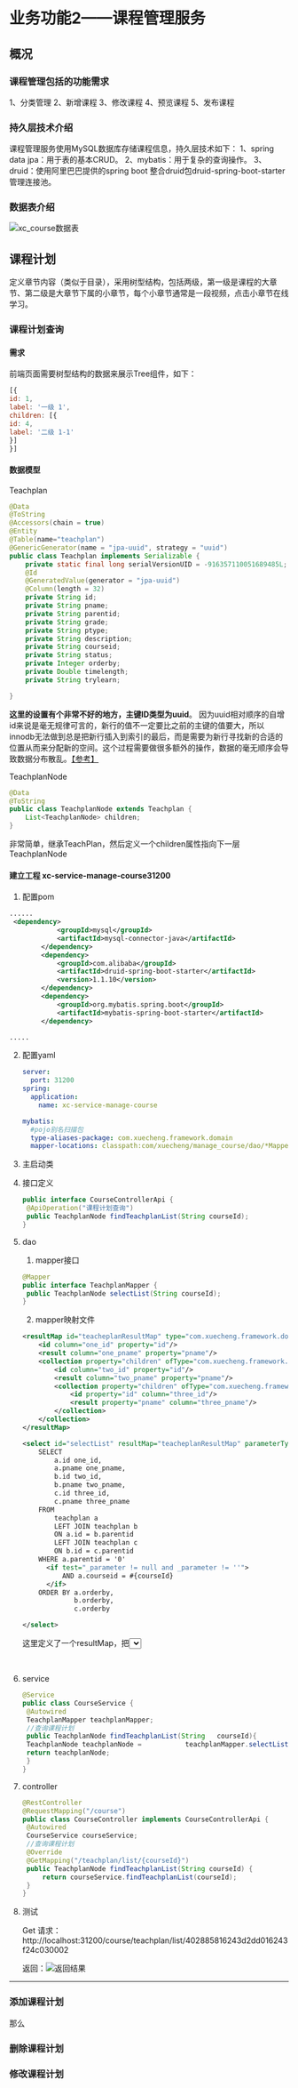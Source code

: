 # 业务功能2——课程管理服务

## 概况

### 课程管理包括的功能需求

1、分类管理
2、新增课程
3、修改课程
4、预览课程
5、发布课程



### 持久层技术介绍

课程管理服务使用MySQL数据库存储课程信息，持久层技术如下：
1、spring data jpa：用于表的基本CRUD。
2、mybatis：用于复杂的查询操作。
3、druid：使用阿里巴巴提供的spring boot 整合druid包druid-spring-boot-starter管理连接池。



### 数据表介绍

![xc_course数据表](D:\xuecheng-edu\xcEduService\assets\img\course\xc_course模型.png)



## 课程计划

定义章节内容（类似于目录），采用树型结构，包括两级，第一级是课程的大章节、第二级是大章节下属的小章节，每个小章节通常是一段视频，点击小章节在线学习。



### 课程计划查询

#### 需求

前端页面需要树型结构的数据来展示Tree组件，如下：

```javascript
[{
id: 1,
label: '一级 1',
children: [{
id: 4,
label: '二级 1‐1'
}]
}]
```



#### 数据模型

Teachplan

```java
@Data
@ToString
@Accessors(chain = true)
@Entity
@Table(name="teachplan")
@GenericGenerator(name = "jpa-uuid", strategy = "uuid")
public class Teachplan implements Serializable {
    private static final long serialVersionUID = -916357110051689485L;
    @Id
    @GeneratedValue(generator = "jpa-uuid")
    @Column(length = 32)
    private String id;
    private String pname;
    private String parentid;
    private String grade;
    private String ptype;
    private String description;
    private String courseid;
    private String status;
    private Integer orderby;
    private Double timelength;
    private String trylearn;

}
```

**这里的设置有个非常不好的地方，主键ID类型为uuid**。 因为uuid相对顺序的自增id来说是毫无规律可言的，新行的值不一定要比之前的主键的值要大，所以innodb无法做到总是把新行插入到索引的最后，而是需要为新行寻找新的合适的位置从而来分配新的空间。这个过程需要做很多额外的操作，数据的毫无顺序会导致数据分布散乱。[【参考】](<https://www.cnblogs.com/wyq178/p/12548864.html>)



TeachplanNode

```java
@Data
@ToString
public class TeachplanNode extends Teachplan {
	List<TeachplanNode> children;
}
```

非常简单，继承TeachPlan，然后定义一个children属性指向下一层TeachplanNode



#### 建立工程 xc-service-manage-course31200



1.  配置pom

   ```xml
   ......
   	<dependency>
               <groupId>mysql</groupId>
               <artifactId>mysql-connector-java</artifactId>
           </dependency>
           <dependency>
               <groupId>com.alibaba</groupId>
               <artifactId>druid-spring-boot-starter</artifactId>
               <version>1.1.10</version>
           </dependency>
           <dependency>
               <groupId>org.mybatis.spring.boot</groupId>
               <artifactId>mybatis-spring-boot-starter</artifactId>
           </dependency>

   .....
   ```

   

2. 配置yaml

   ```yaml
   server:
     port: 31200
   spring:
     application:
       name: xc-service-manage-course

   mybatis:
     #pojo别名扫描包
     type-aliases-package: com.xuecheng.framework.domain
     mapper-locations: classpath:com/xuecheng/manage_course/dao/*Mapper.xml

   ```

   

3. 主启动类

4. 接口定义

   ```java
   public interface CourseControllerApi {
   	@ApiOperation("课程计划查询")
   	public TeachplanNode findTeachplanList(String courseId);
   }
   ```

   

5. dao

   1)  mapper接口

   ```java
   @Mapper
   public interface TeachplanMapper {
   	public TeachplanNode selectList(String courseId);
   }
   ```

   2) mapper映射文件

   ```xml
   <resultMap id="teacheplanResultMap" type="com.xuecheng.framework.domain.course.ext.TeachplanNode">
       <id column="one_id" property="id"/>
       <result column="one_pname" property="pname"/>
       <collection property="children" ofType="com.xuecheng.framework.domain.course.ext.TeachplanNode">
           <id column="two_id" property="id"/>
           <result column="two_pname" property="pname"/>
           <collection property="children" ofType="com.xuecheng.framework.domain.course.ext.TeachplanNode">
               <id property="id" column="three_id"/>
               <result property="pname" column="three_pname"/>
           </collection>
       </collection>
   </resultMap>

   <select id="selectList" resultMap="teacheplanResultMap" parameterType="java.lang.String">
       SELECT
           a.id one_id,
           a.pname one_pname,
           b.id two_id,
           b.pname two_pname,
           c.id three_id,
           c.pname three_pname
       FROM
           teachplan a
           LEFT JOIN teachplan b
           ON a.id = b.parentid
           LEFT JOIN teachplan c
           ON b.id = c.parentid
       WHERE a.parentid = '0'
         <if test="_parameter != null and _parameter != ''">
             AND a.courseid = #{courseId}
         </if>
       ORDER BY a.orderby,
                b.orderby,
                c.orderby

   </select>
   ```

   

   这里定义了一个resultMap，把<select>查出来的结果映射到TeachplanNode。mybatis中，判断参数是否为空要用 _parameter。sql语句用到了连接查询。

   ​

   

6. service

   ```java
   @Service
   public class CourseService {
   	@Autowired
   	TeachplanMapper teachplanMapper;
   	//查询课程计划
   	public TeachplanNode findTeachplanList(String 	courseId){
   	TeachplanNode teachplanNode = 			teachplanMapper.selectList(courseId);
   	return teachplanNode;
   	}
   }

   ```

   

7. controller

   ```java
   @RestController
   @RequestMapping("/course")
   public class CourseController implements CourseControllerApi {
   	@Autowired
   	CourseService courseService;
   	//查询课程计划
   	@Override
   	@GetMapping("/teachplan/list/{courseId}")
   	public TeachplanNode findTeachplanList(String courseId) {
   		return courseService.findTeachplanList(courseId);
   	}
   }
   ```

   

8. 测试

   Get 请求：http://localhost:31200/course/teachplan/list/402885816243d2dd016243f24c030002

   返回：![返回结果](D:\xuecheng-edu\xcEduService\assets\img\course\course_teachpla_list返回结果.png)



------





### 添加课程计划

那么



### 删除课程计划



### 修改课程计划

